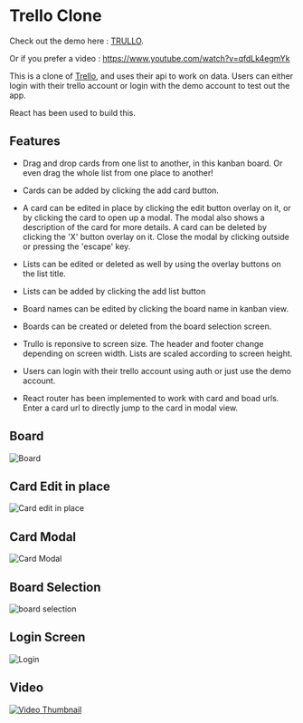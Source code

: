 # Trello Clone

Check out the demo here : [TRULLO](https://trullo-trello-clone.netlify.app/).

Or if you prefer a video : https://www.youtube.com/watch?v=qfdLk4egmYk

This is a clone of [Trello](https://trello.com/), and uses their api to work on data. Users can either login with their trello account or login with the demo account to test out the app.

React has been used to build this.

## Features

* Drag and drop cards from one list to another, in this kanban board. Or even drag the whole list from one place to another!
* Cards can be added by clicking the add card button.
* A card can be edited in place by clicking the edit button overlay on it, or by clicking the card to open up a modal. The modal also shows a description of the card for more details. A card can be deleted by clicking the 'X' button overlay on it. Close the modal by clicking outside or pressing the 'escape' key.
* Lists can be edited or deleted as well by using the overlay buttons on the list title.
* Lists can be added by clicking the add list button
* Board names can be edited by clicking the board name in kanban view.
* Boards can be created or deleted from the board selection screen.
* Trullo is reponsive to screen size. The header and footer change depending on screen width. Lists are scaled according to screen height.
* Users can login with their trello account using auth or just use the demo account.

* React router has been implemented to work with card and boad urls. Enter a card url to directly jump to the card in modal view.


## Board

![Board](https://i.imgur.com/E6m05nj.png)

## Card Edit in place

![Card edit in place](https://i.imgur.com/0nqa28J.png)

## Card Modal

![Card Modal](https://i.imgur.com/giU8ynf.png)

## Board Selection

![board selection](https://i.imgur.com/0Wn6ODB.png)

## Login Screen

![Login](https://i.imgur.com/GQy2Pmo.png)

## Video

[![Video Thumbnail](https://i.imgur.com/tQqL9QS.png)](https://www.youtube.com/watch?v=qfdLk4egmYk)

